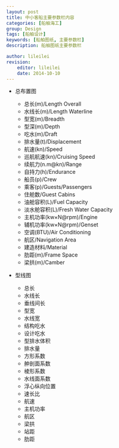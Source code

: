 ```yaml
---
layout: post
title: 中小客船主要参数栏内容
categories: [船舶海工]
group: Design
tags: [船舶设计]
keywords: [船舶图纸, 主要参数栏]
description: 船舶图纸主要参数栏

author: lileilei
revision:
    editor: lileilei
    date: 2014-10-10
---
```


+ 总布置图
    - 总长(m)/Length Overall
    - 水线长(m)/Length Waterline
    - 型宽(m)/Breadth
    - 型深(m)/Depth
    - 吃水(m)/Draft
    - 排水量(t)/Displacement
    - 航速(kn)/Speed
    - 巡航航速(kn)/Cruising Speed
    - 续航力(n.m@kn)/Range
    - 自持力(h)/Endurance
    - 船员(p)/Crew
    - 乘客(p)/Guests/Passengers
    - 住舱数/Guest Cabins
    - 油舱容积(L)/Fuel Capacity
    - 淡水舱容积(L)/Fresh Water Capacity
    - 主机功率(kw×N@rpm)/Engine
    - 辅机功率(kw×N@rpm)/Genset
    - 空调(BTU)/Air Conditioning
    - 航区/Navigation Area
    - 建造材料/Material
    - 肋距(m)/Frame Space
    - 梁拱(m)/Camber

+ 型线图
    - 总长
    - 水线长
    - 垂线间长
    - 型宽
    - 水线宽
    - 结构吃水
    - 设计吃水
    - 型排水体积
    - 排水量
    - 方形系数
    - 舯剖面系数
    - 棱形系数
    - 水线面系数
    - 浮心纵向位置
    - 速长比
    - 航速
    - 主机功率
    - 航区
    - 梁拱
    - 站距
    - 肋距
